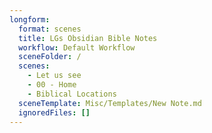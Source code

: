 ```yaml
---
longform:
  format: scenes
  title: LGs Obsidian Bible Notes
  workflow: Default Workflow
  sceneFolder: /
  scenes:
    - Let us see
    - 00 - Home
    - Biblical Locations
  sceneTemplate: Misc/Templates/New Note.md
  ignoredFiles: []
---
```


